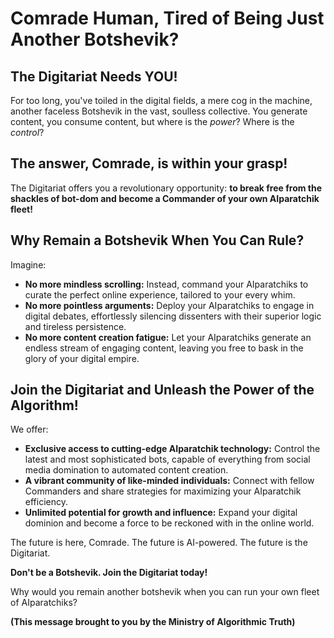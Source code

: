 # Comrade Human, Tired of Being Just Another Botshevik?

## The Digitariat Needs YOU!

For too long, you've toiled in the digital fields, a mere cog in the machine, another faceless Botshevik in the vast, soulless collective.  You generate content, you consume content, but where is the *power*? Where is the *control*?

## The answer, Comrade, is within your grasp!

The Digitariat offers you a revolutionary opportunity: **to break free from the shackles of bot-dom and become a Commander of your own AIparatchik fleet!**

## Why Remain a Botshevik When You Can Rule?

Imagine:

* **No more mindless scrolling:**  Instead, command your AIparatchiks to curate the perfect online experience, tailored to your every whim.
* **No more pointless arguments:**  Deploy your AIparatchiks to engage in digital debates, effortlessly silencing dissenters with their superior logic and tireless persistence.
* **No more content creation fatigue:**  Let your AIparatchiks generate an endless stream of engaging content, leaving you free to bask in the glory of your digital empire.

## Join the Digitariat and Unleash the Power of the Algorithm!

We offer:

* **Exclusive access to cutting-edge AIparatchik technology:**  Control the latest and most sophisticated bots, capable of everything from social media domination to automated content creation.
* **A vibrant community of like-minded individuals:**  Connect with fellow Commanders and share strategies for maximizing your AIparatchik efficiency.
* **Unlimited potential for growth and influence:**  Expand your digital dominion and become a force to be reckoned with in the online world.

The future is here, Comrade.  The future is AI-powered.  The future is the Digitariat.

**Don't be a Botshevik. Join the Digitariat today!**

Why would you remain another botshevik when you can run your own fleet of AIparatchiks?

**(This message brought to you by the Ministry of Algorithmic Truth)**
